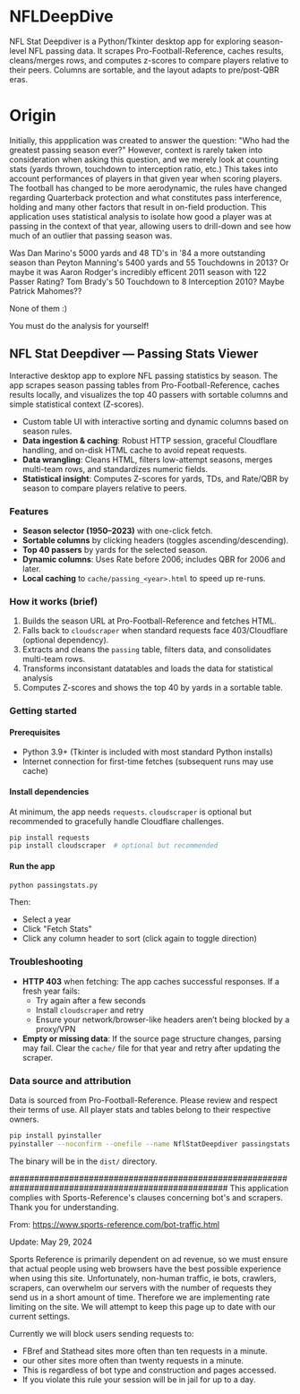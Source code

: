 # NFLDeepDive
NFL Stat Deepdiver is a Python/Tkinter desktop app for exploring season-level NFL passing data. It scrapes Pro-Football-Reference, caches results, cleans/merges rows, and computes z-scores to compare players relative to their peers. Columns are sortable, and the layout adapts to pre/post-QBR eras.

# Origin
Initially, this appplication was created to answer the question: "Who had the greatest passing season ever?"
However, context is rarely taken into consideration when asking this question, and we merely look at counting stats (yards thrown, touchdown to interception ratio, etc.)
This takes into account performances of players in that given year when scoring players. 
The football has changed to be more aerodynamic, the rules have changed regarding Quarterback protection and what constitutes pass interference, holding and many other factors that result in on-field production.
This application uses statistical analysis to isolate how good a player was at passing in the context of that year, allowing users to drill-down and see how much of an outlier that passing season was.


Was Dan Marino's 5000 yards and 48 TD's in '84 a more outstanding season than Peyton Manning's 5400 yards and 55 Touchdowns in 2013? Or maybe it was Aaron Rodger's incredibly efficent 2011 season with 122 Passer Rating? Tom Brady's 50 Touchdown to 8 Interception 2010? Maybe Patrick Mahomes??

None of them :) 

You must do the analysis for yourself! 

## NFL Stat Deepdiver — Passing Stats Viewer

Interactive desktop app to explore NFL passing statistics by season. The app scrapes season passing tables from Pro-Football-Reference, caches results locally, and visualizes the top 40 passers with sortable columns and simple statistical context (Z-scores).

- Custom table UI with interactive sorting and dynamic columns based on season rules.
- **Data ingestion & caching**: Robust HTTP session, graceful Cloudflare handling, and on-disk HTML cache to avoid repeat requests.
- **Data wrangling**: Cleans HTML, filters low-attempt seasons, merges multi-team rows, and standardizes numeric fields.
- **Statistical insight**: Computes Z-scores for yards, TDs, and Rate/QBR by season to compare players relative to peers.

### Features
- **Season selector (1950–2023)** with one-click fetch.
- **Sortable columns** by clicking headers (toggles ascending/descending).
- **Top 40 passers** by yards for the selected season.
- **Dynamic columns**: Uses Rate before 2006; includes QBR for 2006 and later.
- **Local caching** to `cache/passing_<year>.html` to speed up re-runs.

### How it works (brief)
1. Builds the season URL at Pro-Football-Reference and fetches HTML.
2. Falls back to `cloudscraper` when standard requests face 403/Cloudflare (optional dependency).
3. Extracts and cleans the `passing` table, filters data, and consolidates multi-team rows.
4. Transforms inconsistant datatables and loads the data for statistical analysis
5. Computes Z-scores and shows the top 40 by yards in a sortable table.

### Getting started
#### Prerequisites
- Python 3.9+ (Tkinter is included with most standard Python installs)
- Internet connection for first-time fetches (subsequent runs may use cache)

#### Install dependencies
At minimum, the app needs `requests`. `cloudscraper` is optional but recommended to gracefully handle Cloudflare challenges.

```bash
pip install requests
pip install cloudscraper  # optional but recommended
```

#### Run the app
```bash
python passingstats.py
```

Then:
- Select a year
- Click "Fetch Stats"
- Click any column header to sort (click again to toggle direction)

### Troubleshooting
- **HTTP 403** when fetching: The app caches successful responses. If a fresh year fails:
  - Try again after a few seconds
  - Install `cloudscraper` and retry
  - Ensure your network/browser-like headers aren’t being blocked by a proxy/VPN
- **Empty or missing data**: If the source page structure changes, parsing may fail. Clear the `cache/` file for that year and retry after updating the scraper.

### Data source and attribution
Data is sourced from Pro-Football-Reference. Please review and respect their terms of use. All player stats and tables belong to their respective owners.


```bash
pip install pyinstaller
pyinstaller --noconfirm --onefile --name NflStatDeepdiver passingstats.py
```

The binary will be in the `dist/` directory.

####################################################################################################
This application complies with Sports-Reference's clauses concerning bot's and scrapers. Thank you for understanding. 

From: https://www.sports-reference.com/bot-traffic.html

Update: May 29, 2024

Sports Reference is primarily dependent on ad revenue, so we must ensure that actual people using web browsers have the best possible experience when using this site. Unfortunately, non-human traffic, ie bots, crawlers, scrapers, can overwhelm our servers with the number of requests they send us in a short amount of time. Therefore we are implementing rate limiting on the site. We will attempt to keep this page up to date with our current settings.

Currently we will block users sending requests to:

- FBref and Stathead sites more often than ten requests in a minute.
- our other sites more often than twenty requests in a minute.
- This is regardless of bot type and construction and pages accessed.
- If you violate this rule your session will be in jail for up to a day.

